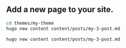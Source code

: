 ## Add a new page to your site.
```bash
cd themes/my-theme
hugo new content content/posts/my-3-post.md
```

```bash
hugo new content content/posts/my-3-post.md

```